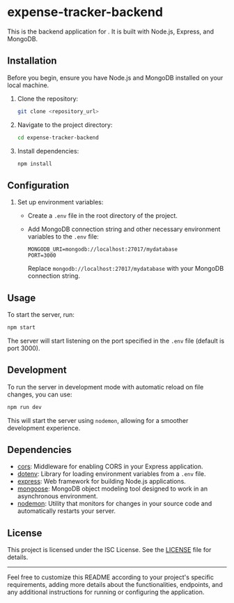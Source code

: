 # expense-tracker-backend

This is the backend application for <Project Name>. It is built with Node.js, Express, and MongoDB.

## Installation

Before you begin, ensure you have Node.js and MongoDB installed on your local machine.

1. Clone the repository:

   ```bash
   git clone <repository_url>
   ```

2. Navigate to the project directory:

   ```bash
   cd expense-tracker-backend
   ```

3. Install dependencies:

   ```bash
   npm install
   ```

## Configuration

1. Set up environment variables:

   - Create a `.env` file in the root directory of the project.
   - Add MongoDB connection string and other necessary environment variables to the `.env` file:

     ```plaintext
     MONGODB_URI=mongodb://localhost:27017/mydatabase
     PORT=3000
     ```

     Replace `mongodb://localhost:27017/mydatabase` with your MongoDB connection string.

## Usage

To start the server, run:

```bash
npm start
```

The server will start listening on the port specified in the `.env` file (default is port 3000).

## Development

To run the server in development mode with automatic reload on file changes, you can use:

```bash
npm run dev
```

This will start the server using `nodemon`, allowing for a smoother development experience.

## Dependencies

- [cors](https://www.npmjs.com/package/cors): Middleware for enabling CORS in your Express application.
- [dotenv](https://www.npmjs.com/package/dotenv): Library for loading environment variables from a `.env` file.
- [express](https://www.npmjs.com/package/express): Web framework for building Node.js applications.
- [mongoose](https://www.npmjs.com/package/mongoose): MongoDB object modeling tool designed to work in an asynchronous environment.
- [nodemon](https://www.npmjs.com/package/nodemon): Utility that monitors for changes in your source code and automatically restarts your server.

## License

This project is licensed under the ISC License. See the [LICENSE](LICENSE) file for details.

---

Feel free to customize this README according to your project's specific requirements, adding more details about the functionalities, endpoints, and any additional instructions for running or configuring the application.